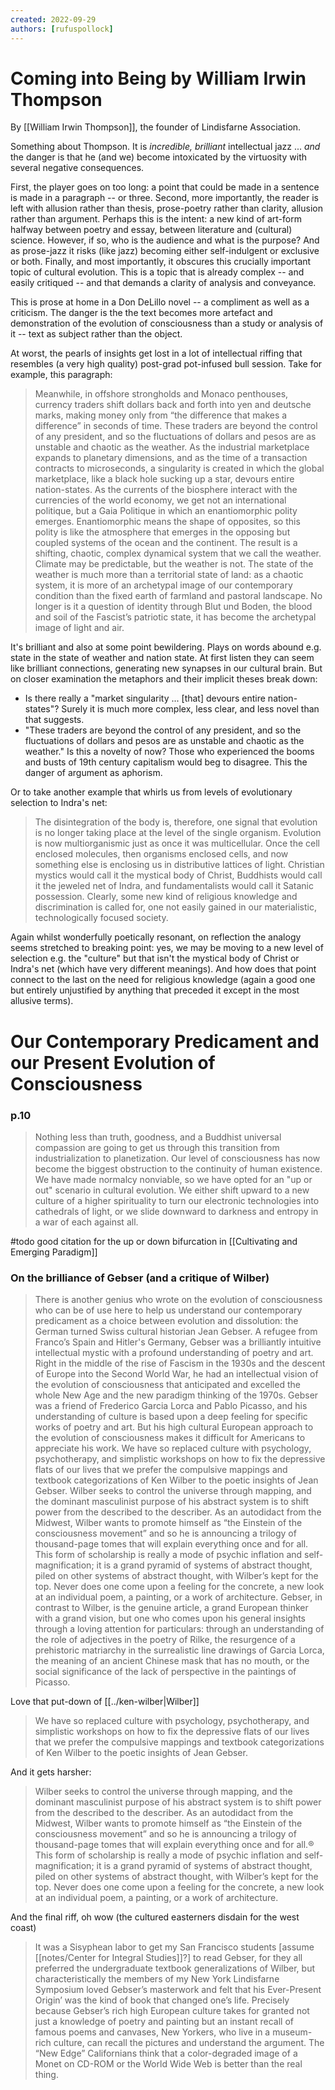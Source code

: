 ```yaml
---
created: 2022-09-29
authors: [rufuspollock]
---
```


# Coming into Being by William Irwin Thompson

By [[William Irwin Thompson]], the founder of Lindisfarne Association.

Something about Thompson. It is *incredible, brilliant* intellectual jazz ... *and* the danger is that he (and we) become intoxicated by the virtuosity with several negative consequences.

First, the player goes on too long: a point that could be made in a sentence is made in a paragraph -- or three. Second, more importantly, the reader is left with allusion rather than thesis, prose-poetry rather than clarity, allusion rather than argument. Perhaps this is the intent: a new kind of art-form halfway between poetry and essay, between literature and (cultural) science. However, if so, who is the audience and what is the purpose? And as prose-jazz it risks (like jazz) becoming either self-indulgent or exclusive or both. Finally, and most importantly, it obscures this crucially important topic of cultural evolution. This is a topic that is already complex -- and easily critiqued -- and that demands a clarity of analysis and conveyance.

This is prose at home in a Don DeLillo novel -- a compliment as well as a criticism. The danger is the the text becomes more artefact and demonstration of the evolution of consciousness than a study or analysis of it -- text as subject rather than the object.

At worst, the pearls of insights get lost in a lot of intellectual riffing that resembles (a very high quality) post-grad pot-infused bull session. Take for example, this paragraph:

> Meanwhile, in offshore strongholds and Monaco penthouses, currency traders shift dollars back and forth into yen and deutsche marks, making money only from “the difference that makes a difference” in seconds of time. These traders are beyond the control of any president, and so the fluctuations of dollars and pesos are as unstable and chaotic as the weather. As the industrial marketplace expands to planetary dimensions, and as the time of a transaction contracts to microseconds, a singularity is created in which the global marketplace, like a black hole sucking up a star, devours entire nation-states. As the currents of the biosphere interact with the currencies of the world economy, we get not an international politique, but a Gaia Politique in which an enantiomorphic polity emerges. Enantiomorphic means the shape of opposites, so this polity is like the atmosphere that emerges in the opposing but coupled systems of the ocean and the continent. The result is a shifting, chaotic, complex dynamical system that we call the weather. Climate may be predictable, but the weather is not. The state of the weather is much more than a territorial state of land: as a chaotic system, it is more of an archetypal image of our contemporary condition than the fixed earth of farmland and pastoral landscape. No longer is it a question of identity through Blut und Boden, the blood and soil of the Fascist’s patriotic state, it has become the archetypal image of light and air.

It's brilliant and also at some point bewildering. Plays on words abound e.g. state in the state of weather and nation state. At first listen they can seem like brilliant connections, generating new synapses in our cultural brain. But on closer examination the metaphors and their implicit theses break down:

- Is there really a "market singularity ... [that] devours entire nation-states"? Surely it is much more complex, less clear, and less novel than that suggests.
- "These traders are beyond the control of any president, and so the fluctuations of dollars and pesos are as unstable and chaotic as the weather." Is this a novelty of now? Those who experienced the booms and busts of 19th century capitalism would beg to disagree. This the danger of argument as aphorism.

Or to take another example that whirls us from levels of evolutionary selection to Indra's net:

> The disintegration of the body is, therefore, one signal that evolution is no longer taking place at the level of the single organism. Evolution is now multiorganismic just as once it was multicellular. Once the cell enclosed molecules, then organisms enclosed cells, and now something else is enclosing us in distributive lattices of light. Christian mystics would call it the mystical body of Christ, Buddhists would call it the jeweled net of Indra, and fundamentalists would call it Satanic possession. Clearly, some new kind of religious knowledge and discrimination is called for, one not easily gained in our materialistic, technologically focused society.

Again whilst wonderfully poetically resonant, on reflection the analogy seems stretched to breaking point: yes, we may be moving to a new level of selection e.g. the "culture" but that isn't the mystical body of Christ or Indra's net (which have very different meanings). And how does that point connect to the last on the need for religious knowledge (again a good one but entirely unjustified by anything that preceded it except in the most allusive terms).

# Our Contemporary Predicament and our Present Evolution of Consciousness

### p.10

> Nothing less than truth, goodness, and a Buddhist universal compassion are going to get us through this transition from industrialization to planetization. Our level of consciousness has now become the biggest obstruction to the continuity of human existence. We have made normalcy nonviable, so we have opted for an "up or out" scenario in cultural evolution. We either shift upward to a new culture of a higher spirituality to turn our electronic technologies into cathedrals of light, or we slide downward to darkness and entropy in a war of each against all.

#todo good citation for the up or down bifurcation in [[Cultivating and Emerging Paradigm]]


### On the brilliance of Gebser (and a critique of Wilber)

> There is another genius who wrote on the evolution of consciousness who can be of use here to help us understand our contemporary predicament as a choice between evolution and dissolution: the German turned Swiss cultural historian Jean Gebser. A refugee from Franco’s Spain and Hitler's Germany, Gebser was a brilliantly intuitive intellectual mystic with a profound understanding of poetry and art. Right in the middle of the rise of Fascism in the 1930s and the descent of Europe into the Second World War, he had an intellectual vision of the evolution of consciousness that anticipated and excelled the whole New Age and the new paradigm thinking of the 1970s. Gebser was a friend of Frederico Garcia Lorca and Pablo Picasso, and his understanding of culture is based upon a deep feeling for specific works of poetry and art. But his high cultural European approach to the evolution of consciousness makes it difficult for Americans to appreciate his work. We have so replaced culture with psychology, psychotherapy, and simplistic workshops on how to fix the depressive flats of our lives that we prefer the compulsive mappings and textbook categorizations of Ken Wilber to the poetic insights of Jean Gebser. Wilber seeks to control the universe through mapping, and the dominant masculinist purpose of his abstract system is to shift power from the described to the describer. As an autodidact from the Midwest, Wilber wants to promote himself as “the Einstein of the consciousness movement” and so he is announcing a trilogy of thousand-page tomes that will explain everything once and for all. This form of scholarship is really a mode of psychic inflation and self-magnification; it is a grand pyramid of systems of abstract thought, piled on other systems of abstract thought, with Wilber’s kept for the top. Never does one come upon a feeling for the concrete, a new look at an individual poem, a painting, or a work of architecture. Gebser, in contrast to Wilber, is the genuine article, a grand European thinker with a grand vision, but one who comes upon his general insights through a loving attention for particulars: through an understanding of the role of adjectives in the poetry of Rilke, the resurgence of a prehistoric matriarchy in the surrealistic line drawings of Garcia Lorca, the meaning of an ancient Chinese mask that has no mouth, or the social significance of the lack of perspective in the paintings of Picasso.

Love that put-down of [[../ken-wilber|Wilber]]

> We have so replaced culture with psychology, psychotherapy, and simplistic workshops on how to fix the depressive flats of our lives that we prefer the compulsive mappings and textbook categorizations of Ken Wilber to the poetic insights of Jean Gebser.

And it gets harsher:

> Wilber seeks to control the universe through mapping, and the dominant masculinist purpose of his abstract system is to shift power from the described to the describer. As an autodidact from the Midwest, Wilber wants to promote himself as “the Einstein of the consciousness movement” and so he is announcing a trilogy of thousand-page tomes that will explain everything once and for all.® This form of scholarship is really a mode of psychic inflation and self-magnification; it is a grand pyramid of systems of abstract thought, piled on other systems of abstract thought, with Wilber’s kept for the top. Never does one come upon a feeling for the concrete, a new look at an individual poem, a painting, or a work of architecture.

And the final riff, oh wow (the cultured easterners disdain for the west coast)

> It was a Sisyphean labor to get my San Francisco students [assume [[notes/Center for Integral Studies]]?] to read Gebser, for they all preferred the undergraduate textbook generalizations of Wilber, but characteristically the members of my New York Lindisfarne Symposium loved Gebser’s masterwork and felt that his Ever-Present Origin’ was the kind of book that changed one’s life. Precisely because Gebser’s rich high European culture takes for granted not just a knowledge of poetry and painting but an instant recall of famous poems and canvases, New Yorkers, who live in a museum-rich culture, can recall the pictures and understand the argument. The “New Edge” Californians think that a color-degraded image of a Monet on CD-ROM or the World Wide Web is better than the real thing.
